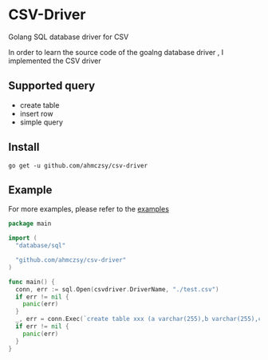 # CSV-Driver 

Golang SQL database driver for CSV

In order to learn the source code of the goalng database driver , I implemented the CSV driver

## Supported query

* create table
* insert row
* simple query


## Install
```
go get -u github.com/ahmczsy/csv-driver
```

## Example

For more examples, please refer to the [examples](https://github.com/ahmczsy/csv-driver/tree/main/examples)

```go
package main

import (
  "database/sql"

  "github.com/ahmczsy/csv-driver"
)

func main() {
  conn, err := sql.Open(csvdriver.DriverName, "./test.csv")
  if err != nil {
    panic(err)
  }
  _, err = conn.Exec(`create table xxx (a varchar(255),b varchar(255),c varchar(255))`)
  if err != nil {
    panic(err)
  }
}
```
